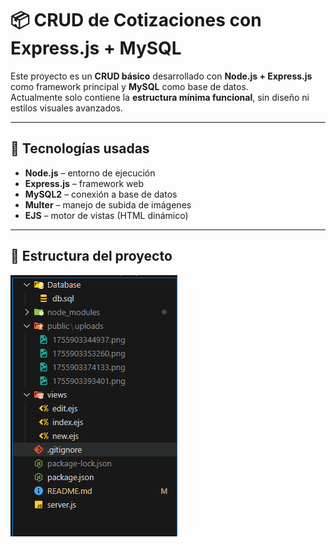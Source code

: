 # 📦 CRUD de Cotizaciones con Express.js + MySQL  

Este proyecto es un **CRUD básico** desarrollado con **Node.js + Express.js** como framework principal y **MySQL** como base de datos.  
Actualmente solo contiene la **estructura mínima funcional**, sin diseño ni estilos visuales avanzados.  

---

## 🚀 Tecnologías usadas  
- **Node.js** – entorno de ejecución  
- **Express.js** – framework web  
- **MySQL2** – conexión a base de datos  
- **Multer** – manejo de subida de imágenes  
- **EJS** – motor de vistas (HTML dinámico)  

---

## 📂 Estructura del proyecto  
![Vista previa del CRUD](img/estructura.png)


